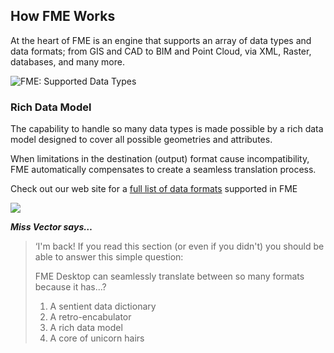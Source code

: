 ## How FME Works
At the heart of FME is an engine that supports an array of data types and data formats; from GIS and CAD to BIM and Point Cloud, via XML, Raster, databases, and many more.

![FME: Supported Data Types](https://raw.githubusercontent.com/FMEEvangelist/FME-Desktop-Basic-Training-Manual-Images/master/Img1.2.FMEDataTypes.png)

### Rich Data Model
The capability to handle so many data types is made possible by a rich data model designed to cover all possible geometries and attributes. 

When limitations in the destination (output) format cause incompatibility, FME automatically compensates to create a seamless translation process.

Check out our web site for a [full list of data formats](http://www.safe.com/fme/format-search/#!) supported in FME

![](https://raw.githubusercontent.com/FMEEvangelist/FME-Desktop-Basic-Training-Manual-Images/master/Img1.3.FMESupportedApps.png)

***Miss Vector says…***

> ‘I'm back! If you read this section (or even if you didn't) you should be able to answer this simple question:  
> 
> FME Desktop can seamlessly translate between so many formats because it has...?
>
> 1. A sentient data dictionary
> 2. A retro-encabulator
> 3. A rich data model
> 4. A core of unicorn hairs